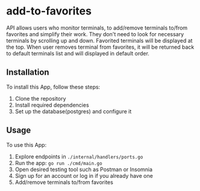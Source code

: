 # add-to-favorites
API allows users who monitor terminals, to add/remove terminals to/from favorites and simplify their work. They don't need to look for necessary terminals by scrolling up and down. Favorited terminals will be displayed at the top. When user removes terminal from favorites, it will be returned back to default terminals list and will displayed in default order.

## Installation
To install this App, follow these steps:
1. Clone the repository
2. Install required dependencies
3. Set up the database(postgres) and configure it

## Usage
To use this App:
1. Explore endpoints in `./internal/handlers/ports.go`
2. Run the app: `go run ./cmd/main.go`
3. Open desired testing tool such as Postman or Insomnia
4. Sign up for an account or log in if you already have one
5. Add/remove terminals to/from favorites

